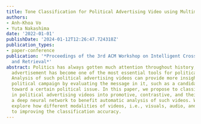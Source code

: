 ```yaml
---
title: Tone Classification for Political Advertising Video using Multimodal Cues
authors:
- Anh-Khoa Vo
- Yuta Nakashima
date: '2022-01-01'
publishDate: '2024-01-12T12:26:47.724318Z'
publication_types:
- paper-conference
publication: '*Proceedings of the 3rd ACM Workshop on Intelligent Cross-Data Analysis
  and Retrieval*'
abstract: Politics has always gotten much attention throughout history, and video
  advertisement has become one of the most essential tools for political communication.
  Analysis of such political advertising videos can provide more insight into the
  political campaign by evaluating the message in it, such as a candidate's attitude
  toward a certain political issue. In this paper, we propose to classify the tone
  in political advertising videos into promotive, contrastive, and their mixture using
  a deep neural network to benefit automatic analysis of such videos. We especially
  explore how different modalities of videos, i.e., visuals, audio, and text, contribute
  to improving the classification accuracy.
---
```

